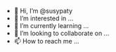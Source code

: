 - 👋 Hi, I’m @susypaty
- 👀 I’m interested in ...
- 🌱 I’m currently learning ...
- 💞️ I’m looking to collaborate on ...
- 📫 How to reach me ...

<!---
susypaty/susypaty is a ✨ special ✨ repository because its `README.md` (this file) appears on your GitHub profile.
You can click the Preview link to take a look at your changes.
--->
